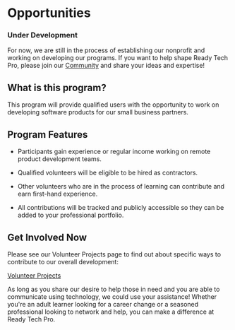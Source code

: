 # Opportunities

### Under Development
For now, we are still in the process of establishing our nonprofit and working on developing our programs. If you want to help shape Ready Tech Pro, please join our [Community](https://www.readytechpro.org/community) and share your ideas and expertise!

## What is this program?
This program will provide qualified users with the opportunity to work on developing software products for our small business partners.

## Program Features
- Participants gain experience or regular income working on remote product development teams.

- Qualified volunteers will be eligible to be hired as contractors.

- Other volunteers who are in the process of learning can contribute and earn first-hand experience.

- All contributions will be tracked and publicly accessible so they can be added to your professional portfolio.

## Get Involved Now
Please see our Volunteer Projects page to find out about specific ways to contribute to our overall development: 

[Volunteer Projects](https://www.readytechpro.org/volunteer-projects)

As long as you share our desire to help those in need and you are able to communicate using technology, we could use your assistance! Whether you're an adult learner looking for a career change or a seasoned professional looking to network and help, you can make a difference at Ready Tech Pro. 